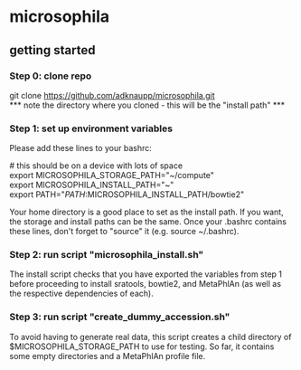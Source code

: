 # microsophila

## getting started

### Step 0: clone repo

git clone https://github.com/adknaupp/microsophila.git  
*** note the directory where you cloned - this will be the "install path" ***

### Step 1: set up environment variables
Please add these lines to your bashrc:

\# this should be on a device with lots of space  
export MICROSOPHILA_STORAGE_PATH="\~/compute"  
export MICROSOPHILA_INSTALL_PATH="\~"  
export PATH="$PATH:$MICROSOPHILA_INSTALL_PATH/bowtie2"  

Your home directory is a good place to set as the install path. If you want, the storage and install paths can be the same. Once your .bashrc contains these lines, don't forget to "source" it (e.g. source ~/.bashrc).

### Step 2: run script "microsophila_install.sh"

The install script checks that you have exported the variables from step 1 before proceeding to install sratools, bowtie2, and MetaPhlAn (as well as the respective dependencies of each).

### Step 3: run script "create_dummy_accession.sh"

To avoid having to generate real data, this script creates a child directory of $MICROSOPHILA_STORAGE_PATH to use for testing. So far, it contains some empty directories and a MetaPhlAn profile file.
